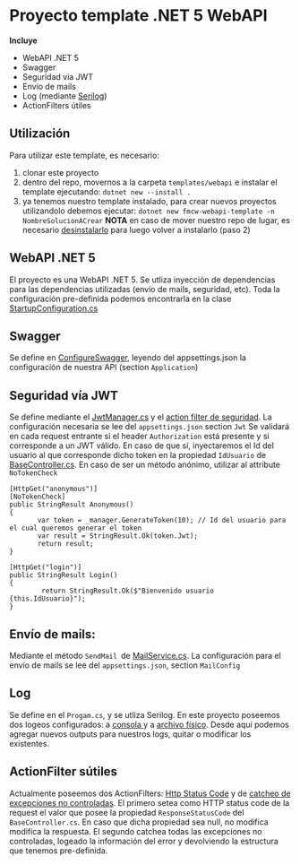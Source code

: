 # Proyecto template .NET 5 WebAPI
**Incluye**
- WebAPI .NET 5
- Swagger
- Seguridad via JWT
- Envío de mails
- Log (mediante [Serilog](https://serilog.net/))
- ActionFilters útiles

## Utilización
Para utilizar este template, es necesario:
1. clonar este proyecto
2. dentro del repo, movernos a la carpeta `templates/webapi` e instalar el template ejecutando:
`dotnet new --install . `
3. ya tenemos nuestro template instalado, para crear nuevos proyectos utilizandolo debemos ejecutar:
`dotnet new fmcw-webapi-template -n NombreSolucionACrear`
**NOTA** en caso de mover nuestro repo de lugar, es necesario [desinstalarlo](https://docs.microsoft.com/en-us/dotnet/core/tools/custom-templates#:~:text=config%20folder.-,Uninstalling%20a%20template,file%20directly%2C%20provide%20the%20identifier.&text=If%20the%20package%20was%20installed%20by%20specifying%20a%20path%20to%20the%20.) para luego volver a instalarlo (paso 2)


## WebAPI .NET 5
El proyecto es una WebAPI .NET 5. Se utliza inyección de dependencias para las dependencias utilizadas (envío de mails, seguridad, etc). Toda la configuración pre-definida podemos encontrarla en la clase [StartupConfiguration.cs](templates/webapi/FMCW.Template/FMCW.Template.API/StartupConfiguration.cs)

## Swagger
Se define en [ConfigureSwagger](templates/webapi/FMCW.Template/FMCW.Template.API/StartupConfiguration.cs#L15), leyendo del appsettings.json la configuración de nuestra API (section `Application`)

## Seguridad vía JWT
Se define mediante el [JwtManager.cs](templates/webapi/FMCW.Template/FMCW.Template.Security/JwtManager.cs) y el [action filter de seguridad](templates/webapi/FMCW.Template/FMCW.Template.API/Controllers/ActionFilter/ValidateJwtActionFilter.cs). La configuración necesaria se lee del `appsettings.json` section `Jwt` 
Se validará en cada request entrante si el header `Authorization` está presente y si corresponde a un JWT válido. En caso de que sí, inyectaremos el Id del usuario al que corresponde dicho token en la propiedad `IdUsuario` de [BaseController.cs](templates/webapi/FMCW.Template/FMCW.Template.API/Controllers/BaseController.cs#L9). En caso de ser un método anónimo, utilizar al attribute `NoTokenCheck`
```
[HttpGet("anonymous")]
[NoTokenCheck]
public StringResult Anonymous()
{
       var token = _manager.GenerateToken(10); // Id del usuario para el cual queremos generar el token
       var result = StringResult.Ok(token.Jwt);
       return result;
}

[HttpGet("login")]
public StringResult Login()
{
        return StringResult.Ok($"Bienvenido usuario {this.IdUsuario}");
}
```

## Envío de mails:
Mediante el método `SendMail `de [MailService.cs](templates/webapi/FMCW.Template/FMCW.Template.EmailSender/MailService.cs). La configuración para el envío de mails se lee del `appsettings.json`, section `MailConfig`

## Log 
Se define en el `Progam.cs`, y se utliza Serilog. En este proyecto poseemos dos logeos configurados: a [consola ](templates/webapi/FMCW.Template/FMCW.Template.API/Program.cs#L28) y a [archivo físico](templates/webapi/FMCW.Template/FMCW.Template.API/Program.cs#L30). Desde aquí podemos agregar nuevos outputs para nuestros logs, quitar o modificar los existentes.

## ActionFilter sútiles
Actualmente poseemos dos ActionFilters: [Http Status Code](templates/webapi/FMCW.Template/FMCW.Template.API/Controllers/ActionFilter/HttpStatusCodeActionFilter.cs) y de [catcheo de excepciones no controladas](templates/webapi/FMCW.Template/FMCW.Template.API/Controllers/ActionFilter/LogExceptionActionFilter.cs). El primero setea como HTTP status code de la request el valor que posee la propiedad `ResponseStatusCode` del `BaseController.cs`. En caso que dicha propiedad sea null, no modifica modifica la respuesta.
El segundo catchea todas las excepciones no controladas, logeado la información del error y devolviendo la estructura que tenemos pre-definida.

